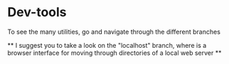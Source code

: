 # Dev-tools

To see the many utilities,
go and navigate through the different branches

** I suggest you to take a look on the "localhost" branch, 
where is a browser interface for moving through directories of a local web server **
